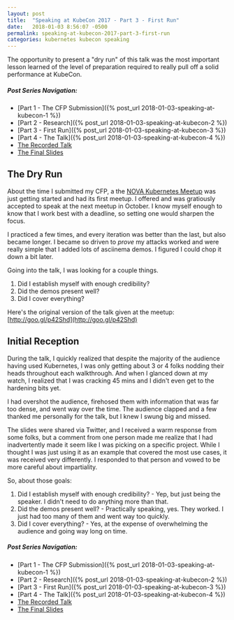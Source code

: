 ```yaml
---
layout: post
title:  "Speaking at KubeCon 2017 - Part 3 - First Run"
date:   2018-01-03 8:56:07 -0500
permalink: speaking-at-kubecon-2017-part-3-first-run
categories: kubernetes kubecon speaking
---
```


The opportunity to present a "dry run" of this talk was the most important lesson learned of the level of preparation required to really pull off a solid performance at KubeCon.

##### Post Series Navigation:

* [Part 1 - The CFP Submission]({% post_url 2018-01-03-speaking-at-kubecon-1 %})
* [Part 2 - Research]({% post_url 2018-01-03-speaking-at-kubecon-2 %})
* [Part 3 - First Run]({% post_url 2018-01-03-speaking-at-kubecon-3 %})
* [Part 4 - The Talk]({% post_url 2018-01-03-speaking-at-kubecon-4 %})
* [The Recorded Talk](https://www.youtube.com/watch?v=vTgQLzeBfRU)
* [The Final Slides](http://goo.gl/TNRxtd)

## The Dry Run

About the time I submitted my CFP, a the [NOVA Kubernetes Meetup](https://www.meetup.com/NOVA-Kubernetes) was just getting started and had its first meetup.  I offered and was gratiously accepted to speak at the next meetup in October.  I know myself enough to know that I work best with a deadline, so setting one would sharpen the focus.

I practiced a few times, and every iteration was better than the last, but also became longer.  I became so driven to *prove* my attacks worked and were really simple that I added lots of asciinema demos.  I figured I could chop it down a bit later.

Going into the talk, I was looking for a couple things.

1. Did I establish myself with enough credibility?
2. Did the demos present well?
3. Did I cover everything?

Here's the original version of the talk given at the meetup: [http://goo.gl/p42Shd](http://goo.gl/p42Shd)

## Initial Reception

During the talk, I quickly realized that despite the majority of the audience having used Kubernetes, I was only getting about 3 or 4 folks nodding their heads throughout each walkthrough.  And when I glanced down at my watch, I realized that I was cracking 45 mins and I didn't even get to the hardening bits yet.

I had overshot the audience, firehosed them with information that was far too dense, and went way over the time.  The audience clapped and a few thanked me personally for the talk, but I knew I swung big and missed.

The slides were shared via Twitter, and I received a warm response from some folks, but a comment from one person made me realize that I had inadvertently made it seem like I was picking on a specific project.  While I thought I was just using it as an example that covered the most use cases, it was received very differently.  I responded to that person and vowed to be more careful about impartiality.

So, about those goals:

1. Did I establish myself with enough credibility? - Yep, but just being the speaker.  I didn't need to do anything more than that.
2. Did the demos present well? - Practically speaking, yes.  They worked.  I just had too many of them and went way too quickly.
3. Did I cover everything? - Yes, at the expense of overwhelming the audience and going way long on time.

##### Post Series Navigation:

* [Part 1 - The CFP Submission]({% post_url 2018-01-03-speaking-at-kubecon-1 %})
* [Part 2 - Research]({% post_url 2018-01-03-speaking-at-kubecon-2 %})
* [Part 3 - First Run]({% post_url 2018-01-03-speaking-at-kubecon-3 %})
* [Part 4 - The Talk]({% post_url 2018-01-03-speaking-at-kubecon-4 %})
* [The Recorded Talk](https://www.youtube.com/watch?v=vTgQLzeBfRU)
* [The Final Slides](http://goo.gl/TNRxtd)
